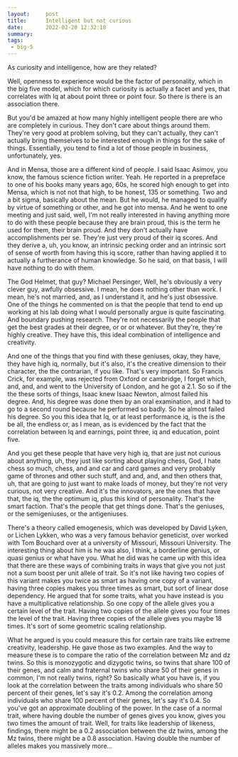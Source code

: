 ```yaml
---
layout:     post
title:      Intelligent but not curious
date:       2022-02-20 12:32:18
summary:    
tags:
 - big-5
---
```


As curiosity and intelligence, how are they related?

Well, openness to experience would be the factor of personality, which in the big five model, which for which curiosity is actually a facet and yes, that correlates with Iq at about point three or point four. So there is there is an association there.

But you'd be amazed at how many highly intelligent people there are who are completely in curious. They don't care about things around them. They're very good at problem solving, but they can't actually, they can't actually bring themselves to be interested enough in things for the sake of things. Essentially, you tend to find a lot of those people in business, unfortunately, yes.

And in Mensa, those are a different kind of people. I said Isaac Asimov, you know, the famous science fiction writer. Yeah. He reported in a prepreface to one of his books many years ago, 60s, he scored high enough to get into Mensa, which is not not that high, to be honest, 135 or something. Two and a bit sigma, basically about the mean. But he would, he managed to qualify by virtue of something or other, and he got into mensa. And he went to one meeting and just said, well, I'm not really interested in having anything more to do with these people because they are brain proud, this is the term he used for them, their brain proud. And they don't actually have accomplishments per se. They're just very proud of their iq scores. And they derive a, uh, you know, an intrinsic pecking order and an intrinsic sort of sense of worth from having this iq score, rather than having applied it to actually a furtherance of human knowledge. So he said, on that basis, I will have nothing to do with them.

The God Helmet, that guy? Michael Persinger, Well, he's obviously a very clever guy, awfully obsessive. I mean, he does nothing other than work. I mean, he's not married, and, as I understand it, and he's just obsessive. One of the things he commented on is that the people that tend to end up working at his lab doing what I would personally argue is quite fascinating. And boundary pushing research. They're not necessarily the people that get the best grades at their degree, or or or whatever. But they're, they're highly creative. They have this, this ideal combination of intelligence and creativity.

And one of the things that you find with these geniuses, okay, they have, they have high iq, normally, but it's also, it's the creative dimension to their character, the the contrarian, if you like. That's very important. So Francis Crick, for example, was rejected from Oxford or cambridge, I forget which, and, and, and went to the University of London, and he got a 2.1. So so if the the these sorts of things, Isaac knew Isaac Newton, almost failed his degree. And, his degree was done then by an oral examination, and it had to go to a second round because he performed so badly. So he almost failed his degree. So you this idea that Iq, or at least performance iq, is the is the be all, the endless or, as I mean, as is evidenced by the fact that the correlation between Iq and earnings, point three, iq and education, point five.

And you get these people that have very high iq, that are just not curious about anything, uh, they just like sorting about playing chess, God, I hate chess so much, chess, and and car and card games and very probably game of thrones and other such stuff, and and, and, and then others that, uh, that are going to just want to make loads of money, but they're not very curious, not very creative. And it's the innovators, are the ones that have that, the iq, the the optimum iq, plus this kind of personality. That's the smart faction. That's the people that get things done. That's the geniuses, or the semigeniuses, or the antigeniuses.

There's a theory called emogenesis, which was developed by David Lyken, or Lichen Lykken, who was a very famous behavior geneticist, over worked with Tom Bouchard over at a university of Missouri, Missouri University. The interesting thing about him is he was also, I think, a borderline genius, or quasi genius or what have you. What he did was he came up with this idea that there are these ways of combining traits in ways that give you not just not a sum boost per unit allele of trait. So it's not like having two copies of this variant makes you twice as smart as having one copy of a variant, having three copies makes you three times as smart, but sort of linear dose dependency. He argued that for some traits, what you have instead is you have a multiplicative relationship. So one copy of the allele gives you a certain level of the trait. Having two copies of the allele gives you four times the level of the trait. Having three copies of the allele gives you maybe 18 times. It's sort of some geometric scaling relationship. 

What he argued is you could measure this for certain rare traits like extreme creativity, leadership. He gave those as two examples. And the way to measure these is to compare the ratio of the correlation between Mz and dz twins. So this is monozygotic and dizygotic twins, so twins that share 100 of their genes, and calm and fraternal twins who share 50 of their genes in common, I'm not really twins, right? So basically what you have is, if you look at the correlation between the traits among individuals who share 50 percent of their genes, let's say it's 0.2. Among the correlation among individuals who share 100 percent of their genes, let's say it's 0.4. So you've got an approximate doubling of the power. In the case of a normal trait, where having double the number of genes gives you know, gives you two times the amount of trait. Well, for traits like leadership of likeness, findings, there might be a 0.2 association between the dz twins, among the Mz twins, there might be a 0.8 association. Having double the number of alleles makes you massively more...